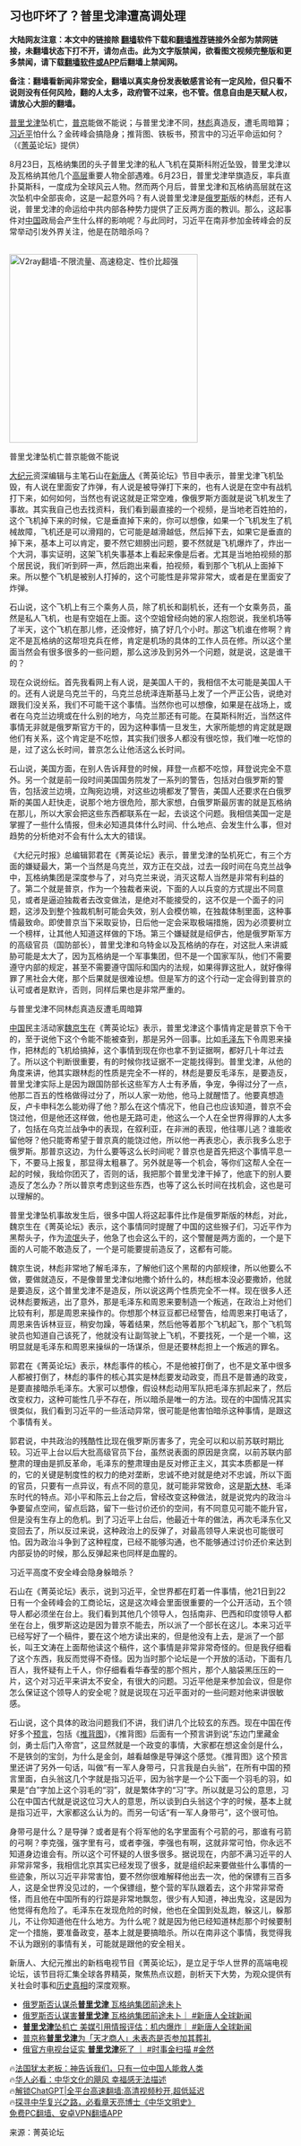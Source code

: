  <!-- 面包屑导航 --> <h2>习也吓坏了？普里戈津遭高调处理</h2> <p class="notice"><b>大陆网友注意：本文中的链接除 <a href="https://github.com/bannedbook/fanqiang" >翻墙</a>软件下载和<a href="https://github.com/killgcd/justmysocks/blob/master/README.md">翻墙推荐</a>链接外全部为禁网链接，未翻墙状态下打不开，请勿点击。此为文字版禁闻，欲看图文视频完整版和更多禁闻，请下载<a href="https://github.com/bannedbook/fanqiang">翻墙软件或APP</a>后翻墙上禁闻网。</p><p>备注：翻墙看新闻非常安全，翻墙以真实身份发表敏感言论有一定风险，但只看不说则没有任何风险，翻的人太多，政府管不过来，也不管。信息自由是天赋人权，请放心大胆的翻墙。</b></p>  <div class="entry"> <p id="conimg"><a href="https://www.bannedbook.org/bnews/tag/%e6%99%ae%e9%87%8c%e6%88%88%e6%b4%a5/" class="st_tag internal_tag" rel="tag" title="标签 普里戈津 下的日志">普里戈津</a>坠机亡，<a href="https://www.bannedbook.org/bnews/tag/%e6%99%ae%e4%ba%ac/" class="st_tag internal_tag" rel="tag" title="标签 普京 下的日志">普京</a>能做不能说；与普里戈津不同，<a href="https://www.bannedbook.org/bnews/tag/%e6%9e%97%e5%bd%aa/" class="st_tag internal_tag" rel="tag" title="标签 林彪 下的日志">林彪</a>真造反，遭毛周暗算；<a href="https://www.bannedbook.org/bnews/tag/%e4%b9%a0%e8%bf%91%e5%b9%b3/" class="st_tag internal_tag" rel="tag" title="标签 习近平 下的日志">习近平</a>怕什么？金砖峰会搞隐身；推背图、铁板书，预言中的习近平命运如何？（《<a href="https://www.bannedbook.org/bnews/tag/%E8%8F%81%E8%8B%B1/" class="st_tag internal_tag" rel="tag" title="标签 菁英 下的日志">菁英</a>论坛》提供）</p> <p>8月23日，瓦格纳集团的头子普里戈津的私人飞机在莫斯科附近坠毁，普里戈津以及瓦格纳其他几个<span class='wp_keywordlink_affiliate'><a href="https://www.bannedbook.org/bnews/ccpdope/" title="中共高层内幕" target="_blank">高层</a></span>重要人物全部遇难。6月23日，普里戈津举旗造反，率兵直扑莫斯科，一度成为全球风云人物。然而两个月后，普里戈津和瓦格纳高层就在这次坠机中全部丧命，这是一起意外吗？有人说普里戈津是<a href="https://www.bannedbook.org/bnews/tag/%e4%bf%84%e7%bd%97%e6%96%af/" class="st_tag internal_tag" rel="tag" title="标签 俄罗斯 下的日志">俄罗斯</a>版的林彪，还有人说，普里戈津的命运给中共内部各种势力提供了正反两方面的教训。那么，这起事件对<span class='wp_keywordlink_affiliate'><a href="https://www.bannedbook.org/" title="中国" target="_blank">中国</a></span>政局会产生什么样的影响呢？与此同时，习近平在南非参加金砖峰会的反常举动引发外界关注，他是在防暗杀吗？</p> <p><br/><a href="https://github.com/bannedbook/fanqiang/wiki/V2ray%E6%9C%BA%E5%9C%BA"><img src="https://raw.githubusercontent.com/bannedbook/fanqiang/master/v2ss/images/v2free.jpg" width="336" alt="V2ray翻墙-不限流量、高速稳定、性价比超强"></a><br/></p> <p>普里戈津坠机亡普京能做不能说</p> <p><span class='wp_keywordlink_affiliate'><a href="http://www.epochtimes.com/" title="大纪元" target="_blank">大纪元</a></span>资深编辑与主笔石山在<span class='wp_keywordlink_affiliate'><a href="https://www.ntdtv.com/" title="新唐人">新唐人</a></span>《菁英论坛》节目中表示，普里戈津飞机坠毁，有人说在里面安了炸弹，有人说是被导弹打下来的，也有人说是在空中有战机打下来，如何如何，当然也有说这就是正常空难，像俄罗斯方面就是说飞机发生了事故。其实我自己也去找资料，我们看到最直接的一个视频，是当地老百姓拍的，这个飞机掉下来的时候，它是垂直掉下来的，你可以想像，如果一个飞机发生了机械故障，飞机还是可以滑翔的，它可能是越滑越低，然后掉下去，如果它是垂直的掉下来，基本上可以肯定，要不然它翅膀出问题，要不然就是飞机爆炸了，炸出一个大洞，事实证明，这架飞机失事基本上看起来像是后者。尤其是当地拍视频的那个居民说，我们听到砰一声，然后跑出来看，拍视频，看到那个飞机从上面掉下来。所以整个飞机是被别人打掉的，这个可能性是非常非常大，或者是在里面安了炸弹。</p> <p>石山说，这个飞机上有三个乘务人员，除了机长和副机长，还有一个女乘务员，虽然是私人飞机，也是有空姐在上面。这个空姐曾经向她的家人抱怨说，我坐机场等了半天，这个飞机在那儿修，还没修好，搞了好几个小时。那这飞机谁在修啊？肯定不是瓦格纳的这帮坦克兵在修，肯定是机场的具体的工作人员在修。所以这个里面当然会有很多很多的一些问题，那么这涉及到另外一个问题，就是说，这是谁干的？</p> <p>现在众说纷纭。首先我看网上有人说，是美国人干的，我相信不太可能是美国人干的。还有人说是乌克兰干的，乌克兰总统泽连斯基马上发了一个严正公告，说绝对跟我们没关系，我们不可能干这个事情。当然你也可以想像，如果是在战场上，或者在乌克兰边境或在什么别的地方，乌克兰那还有可能。在莫斯科附近，当然这件事情无非就是俄罗斯官方干的，因为这种事情一旦发生，大家所能想的肯定就是跟他们有关系，这个肯定是不吃惊，其实我们很多人都没有很吃惊，我们唯一吃惊的是，过了这么长时间，普京怎么让他活这么长时间。</p> <p>石山说，美国方面，在别人告诉拜登的时候，拜登一点都不吃惊，拜登说完全不意外。另一个就是前一段时间美国国务院发了一系列的警告，包括对白俄罗斯的警告，包括波兰边境，立陶宛边境，对这些边境都发了警告，美国人还要求在白俄罗斯的美国人赶快走，说那个地方很危险，那大家想，白俄罗斯最厉害的就是瓦格纳在那儿，所以大家会把这些东西都联系在一起，去谈这个问题。我相信美国一定是掌握了一些什么情报，但未必知道具体什么时间、什么地点、会发生什么事，但对趋势的分析绝对不会有什么太大的错误。</p> <p>《大纪元时报》总编辑郭君在《菁英论坛》表示，普里戈津的坠机死亡，有三个方面的嫌疑最大，第一个当然是乌克兰，双方正在交战，过去一段时间在乌克兰战争中，瓦格纳集团是深度参与了，对乌克兰来说，消灭这帮人当然是非常有利益的了。第二个就是普京，作为一个独裁者来说，下面的人以兵变的方式提出不同意见，或者是逼迫独裁者去改变做法，是绝对不能接受的，这不仅是一个面子的问题，这涉及到整个独裁机制可能会失效，别人会模仿嘛，在独裁体制里面，这种事情最致命。即使普京当下采取妥协，日后他一定会采取极端措施，因为必须要树立一个榜样，让其他人知道这样做的下场。第三个嫌疑就是绍伊古，他是俄罗斯军方的高级官员（国防部长），普里戈津和乌特金以及瓦格纳的存在，对这批人来讲威胁可能是太大了，因为瓦格纳是一个军事集团，但不是一个国家军队，他们不需要遵守内部的规定，甚至不需要遵守国际和国内的法规，如果得罪这批人，就好像得罪了黑社会大佬，那个后果就是很难设想。但是军方的这个行动一定会得到普京的认可或者是默许，否则，同样后果也是非常严重的。</p> <p>与普里戈津不同林彪真造反遭毛周暗算</p>  <p><a href="https://www.bannedbook.org/bnews/tag/%E4%B8%AD%E5%9B%BD/" class="st_tag internal_tag" rel="tag" title="标签 中国 下的日志">中国</a>民主活动家<span class='wp_keywordlink'><a href="https://www.bannedbook.org/forum10/topic340.html" title="魏京生" target="_blank">魏京生</a></span>在《菁英论坛》表示，普里戈津这个事情肯定是普京下令干的，至于说他下这个令能不能被查到，那是另外一回事。比如<a href="https://www.bannedbook.org/bnews/tag/%e6%af%9b%e6%b3%bd%e4%b8%9c/" class="st_tag internal_tag" rel="tag" title="标签 毛泽东 下的日志">毛泽东</a>下令周恩来操作，把林彪的飞机给搞掉，这个事情到现在你也拿不到证据啊，都好几十年过去了。所以这个判断很重要，有的时候你找证据不一定能找得到。普里戈津，从他的角度来讲，他其实跟林彪的性质是完全不一样的，林彪是要反毛泽东，是要造反，普里戈津实际上是因为跟国防部长这些军方人士有矛盾，争宠，争得过分了一点，他那二百五的性格做得过分了，所以人家一劝他，他马上就醒悟了。他要真想造反，卢卡申科怎么能劝得了他？那么在这个情况下，他自己也应该知道，普京不会饶过他，但是他还这样做，他也是无路可走，他这么一个人在全世界得罪的人太多了，包括在乌克兰战争中的表现，在叙利亚，在非洲的表现，他往哪儿逃？谁能收留他呀？他只能寄希望于普京真的能饶过他，所以他一再表忠心，表示我多么忠于俄罗斯。那普京这边，为什么要等这么长时间呢？普京也是首先把这个事情平息一下，不要马上报复，那显得太粗暴了。另外就是等一个机会，等你们这帮人全在一起的时候，我给你团灭了，否则的话，我把那个普里戈津干掉了，他底下的别人要造反了怎么办？所以普京考虑到这些东西，也等了这么长时间在找机会，这也是可以理解的。</p> <p>普里戈津坠机事故发生后，很多中国人将这起事件比作是俄罗斯版的林彪，对此，魏京生在《菁英论坛》表示，这个事情同时提醒了中国的这些猴子们，习近平作为黑帮头子，作为<span class='wp_keywordlink'><a href="https://www.bannedbook.org/forum11/topic282.html" title="禁片：评中国共产党的流氓本性" target="_blank">流氓</a></span>头子，他急了也会这么干的，这个警醒是两方面的，一个是下面的人可能不敢造反了，一个是可能要提前造反了，这都有可能。</p> <p>魏京生说，林彪非常地了解毛泽东，了解他们这个黑帮的内部规律，所以他要么不做，要做就造反，不是像普里戈津似地撒个娇什么的，林彪根本没必要撒娇，他就是要造反，这个普里戈津不是造反，所以说这两个性质完全不一样。现在很多人还说林彪要叛逃，出了意外，那是毛泽东和周恩来要制造一个叛逃，在政治上对他们比较有利，那是周恩来操作的。你想那个林豆豆都已经警告，给周恩来打电话了，周恩来告诉林豆豆，稍安勿躁，等着结果，然后他等着那个飞机起飞，那个飞机驾驶员也知道自己该死了，他就没有让副驾驶上飞机，不要找死，一个是一个嘛，这明显就是毛泽东和周恩来操纵的一场谋杀，但是还要林彪担上一个叛逃的罪名。</p> <p>郭君在《菁英论坛》表示，林彪事件的核心，不是他被打倒了，也不是文革中很多人都被打倒了，林彪的事件的核心其实是林彪要发动政变，而且不是普通的政变，是要直接暗杀毛泽东。大家可以想像，假设林彪动用军队把毛泽东抓起来了，然后改变权力，这种可能性几乎不存在，所以暗杀是唯一的方法。现在的中国情况其实很类似，我们看到习近平的一些活动异常，很可能是他害怕暗杀这种事情，是跟这个事情有关。</p> <p>郭君说，中共政治的残酷性比现在俄罗斯厉害多了，完全可以和以前苏联时期比较。习近平上台以后大批高级官员下台，虽然说表面的原因是贪腐，以前苏联内部整肃的理由是抓反革命，毛泽东的整肃理由是反对修正主义，其实本质都是一样的，它的关键是制度性的权力的绝对垄断，忠诚不绝对就是绝对不忠诚，所以下面的官员，只要有一点异议，有点不同的意见，就可能非常致命，这是<span class='wp_keywordlink'><a href="https://www.bannedbook.org/forum2/topic1256.html" title="斯大林（上、中、下册）" target="_blank">斯大林</a></span>、毛泽东时代的特点。邓小平和陈云上台之后，曾经改变这种做法，就是说党内的政治斗争要留点空间，留点后路，留下一些讨价还价的空间，有不同意见可能不能升官，但是没有生存上的危机。到了习近平上台后，他最近十年的做法，再次毛泽东化又变回去了，所以反过来说，这种政治上的反弹了，对最高领导人来说也可能很可怕。因为政治斗争到了这种程度，已经不能够沟通，也不能够通过讨价还价来达到内部妥协的时候，那么反弹起来也同样是血腥的。</p>  <p>习近平高度不安全峰会隐身躲暗杀？</p> <p>石山在《菁英论坛》表示，说到习近平，全世界都在盯着一件事情，他21日到22日有一个金砖峰会的工商论坛，这是这次峰会里面很重要的一个公开活动，五个领导人都必须坐在台上。我们看到其他几个领导人，包括南非、巴西和印度领导人都坐在台上，俄罗斯这边是因为普京不能去，所以派了一个部长在这儿。本来习近平已经写好了一个稿件，要在这个地方读出来的，但是他没有上去，是派了一个部长，叫王文涛在上面帮他读这个稿件，这个事情是非常非常奇怪的。但是我仔细看了这个东西，我反而觉得不奇怪。因为当时那个论坛是一个开放的活动，下面有几百人，我怀疑有上千人，你仔细看看华春莹的那个照片，那个人脑袋黑压压的一片，这个对习近平来讲太不安全，有很大的问题。习近平他是来参加会议，但是你怎么保证这个领导人的安全呢？就是说现在习近平面对的一些问题对他来讲很敏感。</p> <p>石山说，这个具体的政治问题我们不讲，我们讲几个比较玄的东西。现在中国在传好多个<span class='wp_keywordlink'><a href="https://www.bannedbook.org/forum5/" title="预言玄学禁书下载" rel="nofollow">预言</a></span>，包括《<span class='wp_keywordlink'><a href="https://www.bannedbook.org/forum5/topic98.html" title="推背图归序全解" target="_blank">推背图</a></span>》，《推背图》后面有一个预言讲到说“东边门里藏金剑，勇士后门入帝宫”，这显然就是一个政变的事情，大家都在想这金剑是什么，不是铁剑的宝剑，为什么是金剑，越看越像是导弹这个感觉。《推背图》这个预言里还讲了另外一句话，叫做“有一军人身带弓，只言我是白头翁”，在所有中国的预言里面，白头翁这几个字就是指习近平，因为翁字是一个公下面一个羽毛的羽，如果是“白”字加上这个羽毛的“羽”，就是繁体字的“习”字。所以就是习公的意思，习公在中国古代就是说这位习大人的意思，所以谈到白头翁这个字的时候，基本上就是指习近平，大家都这么认为的。而另一句话“有一军人身带弓”，这个很可怕。</p> <p>身带弓是什么？是导弹？或者是有个将军他的名字里面有个弓箭的弓，那谁有弓箭的弓啊？李克强，强字里有弓，或者李强，李强也有啊，这就非常可怕，你永远不知道身边谁会有。所以这个可怀疑的人很多很多。据说现在，内部不满习近平的人非常非常多，我相信北京其实已经发现了很多，就是组织起来要做些什么事情的一些迹象，所以习近平非常害怕，要不然你很难解释他出去一次，他的保镖有三百多人，这是全世界没见过的，一个保镖组，整个营的军队跟着去，这个非常非常奇怪，而且他在中国所有的行踪是非常地飘忽，很少有人知道，神出鬼没，这是因为他觉得有危险了。毛泽东在发现危险的时候，他也在全国到处乱跑，躲这儿，躲那儿，不让你知道他在什么地方。为什么呢？就是因为他已经知道林彪那个时候要制定一个措施，要准备政变，基本上就是要搞暗杀。所以在南非这个事情，我觉得我不认为跟别的事情有关，可能就是跟他的安全相关。</p> <p>新唐人、大纪元推出的新档电视节目《菁英论坛》，是立足于华人世界的高端电视论坛，该节目将汇集全球各界精英，聚焦热点议题，剖析天下大势，为观众提供有关社会时事和<span class='wp_keywordlink'><a href="https://www.bannedbook.org/forum33/" title="近代历史事件真相" target="_blank">历史真相</a></span>的深度观察。</p>  <!--<div id="taboola-mid-1"></div>--><ul class='op-related-articles' title='相关阅读'> <li><a href='https://www.bannedbook.org/bnews/bannedvideo/20230827/1925673.html' target='_blank'>俄罗斯否认谋杀<b>普里戈津</b> 瓦格纳集团前途未卜</a></li> <li><a href='https://www.bannedbook.org/bnews/bannedvideo/20230826/1925552.html' target='_blank'>俄罗斯否认谋害<b>普里戈津</b> 瓦格纳集团前途未卜｜ #新唐人全球新闻</a></li> <li><a href='https://www.bannedbook.org/bnews/bannedvideo/20230826/1925508.html' target='_blank'><b>普里戈津</b>坠机亡 美媒引用情报评估：机内爆炸｜ #新唐人全球新闻</a></li> <li><a href='https://www.bannedbook.org/bnews/baitai/20230826/1925504.html' target='_blank'>普京称<b>普里戈津</b>为「天才商人」未表态是否参加其葬礼</a></li> <li><a href='https://www.bannedbook.org/bnews/sohnews/20230826/1925468.html' target='_blank'>俄官方电视台证实 <b>普里戈津</b>死了 ｜ #时事金扫描 #金然</a></li> </ul> <p class="texttj"> 🔥<a href="https://www.bannedbook.org/bnews/ssgc/20230219/1850782.html" target="_blank">法国犹太老板：神告诉我们，只有一位中国人能救人类</a><br/> 🔥<a href="https://www.bannedbook.org/bnews/comments/20220220/1694796.html" target="_blank">华人必看：中华文化的飓风 幸福感无法描述</a><br/> 🔥<a href="https://github.com/bannedbook/fanqiang/wiki/V2ray%E6%9C%BA%E5%9C%BA" target="_blank">解锁ChatGPT|全平台高速翻墙:高清视频秒开,超低延迟</a><br/> 🔥<a href="https://www.bannedbook.org/bnews/comments/20220808/1768773.html" target="_blank">探寻中华复兴之路，必看章天亮博士《中华文明史》</a><br/> <a href="https://github.com/bannedbook/fanqiang/wiki/%E7%A6%81%E9%97%BB%E7%BD%91%E5%AE%89%E5%8D%93%E7%BF%BB%E5%A2%99%E6%96%B0%E9%97%BBAPP" target="_blank">免费PC翻墙、安卓VPN翻墙APP</a><br/> </p><p class="src-info">来源：菁英论坛 </p><a name='sharetosocial'></a> <div style="margin-bottom:5px;padding-bottom:5px;clear:both"> <div id="archive-pix-1" class="banner-ads"> <!-- AuctionX Display platform tag START --> <div id="27602x728x90x621x_ADSLOT1" clicktrack="%%CLICK_URL_ESC%%"></div>  <!-- AuctionX Display platform tag END --> </div> <div id="archive-pix-2" class="banner-ads"> <!-- AuctionX Display platform tag START --> <div id="27556x300x250x621x_ADSLOT1" clicktrack="%%CLICK_URL_ESC%%" style="margin:0 auto;text-align:center"></div>  <!-- AuctionX Display platform tag END --> </div> </div>  <div id="archive-pix-1" class="banner-ads"> <!-- AuctionX Display platform tag START --> <div id="27603x728x90x621x_ADSLOT1" clicktrack="%%CLICK_URL_ESC%%"></div>  <!-- AuctionX Display platform tag END --> </div> </div><!--END ENTRY--> 